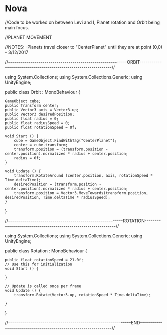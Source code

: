 # Nova
//Code to be worked on between Levi and I, Planet rotation and Orbit being main focus.

//PLANET MOVEMENT

//NOTES: 
-Planets travel closer to "CenterPlanet" until they are at point (0,0) - 3/12/2017

//-----------------------------------------------------------ORBIT----------------------------------------------------------------//

using System.Collections;
using System.Collections.Generic;
using UnityEngine;

public class Orbit : MonoBehaviour {

	GameObject cube;
	public Transform center;
	public Vector3 axis = Vector3.up;
	public Vector3 desiredPosition;
	public float radius = 0;
	public float radiusSpeed = 0;
	public float rotationSpeed = 0f;

	void Start () {
		cube = GameObject.FindWithTag("CenterPlanet");
		center = cube.transform;
		transform.position = (transform.position - center.position).normalized * radius + center.position;
		radius = 0f;
	}

	void Update () {
		transform.RotateAround (center.position, axis, rotationSpeed * Time.deltaTime);
		desiredPosition = (transform.position - center.position).normalized * radius + center.position;
		transform.position = Vector3.MoveTowards(transform.position, desiredPosition, Time.deltaTime * radiusSpeed);
	}
}

//---------------------------------------------------------ROTATION---------------------------------------------------------------//

using System.Collections;
using System.Collections.Generic;
using UnityEngine;

public class Rotation : MonoBehaviour {

	public float rotationSpeed = 21.0f;
	// Use this for initialization
	void Start () {
		
	}
	
	// Update is called once per frame
	void Update () {
		transform.Rotate(Vector3.up, rotationSpeed * Time.deltaTime);

	}
}

//-------------------------------------------------------------END----------------------------------------------------------------//


